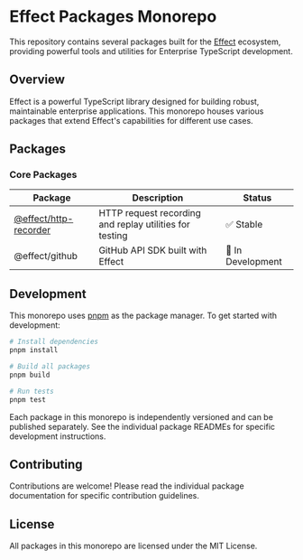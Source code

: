 # Effect Packages Monorepo

This repository contains several packages built for the [Effect](https://effect.website/) ecosystem, providing powerful tools and utilities for Enterprise TypeScript development.

## Overview

Effect is a powerful TypeScript library designed for building robust, maintainable enterprise applications. This monorepo houses various packages that extend Effect's capabilities for different use cases.

## Packages

### Core Packages

| Package | Description | Status |
|---------|-------------|--------|
| [@effect/http-recorder](./packages/http-recorder) | HTTP request recording and replay utilities for testing | ✅ Stable |
| @effect/github | GitHub API SDK built with Effect | 🚧 In Development |

## Development

This monorepo uses [pnpm](https://pnpm.io/) as the package manager. To get started with development:

```bash
# Install dependencies
pnpm install

# Build all packages
pnpm build

# Run tests
pnpm test
```

Each package in this monorepo is independently versioned and can be published separately. See the individual package READMEs for specific development instructions.

## Contributing

Contributions are welcome! Please read the individual package documentation for specific contribution guidelines.

## License

All packages in this monorepo are licensed under the MIT License.